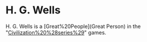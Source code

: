 # H. G. Wells

H. G. Wells is a [Great%20People](Great Person) in the "[Civilization%20%28series%29](Civilization)" games.